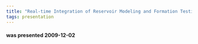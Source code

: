 ```yaml
---
title: "Real-time Integration of Reservoir Modeling and Formation Testing (Adriaan Gisolf, Schlumberger)"
tags: presentation
---
```

#### was presented 2009-12-02 


